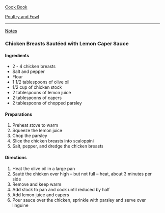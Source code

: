 [Cook Book](https://github.com/vmsmith/CookBook/blob/master/README.md)  

[Poultry and Fowl](https://github.com/vmsmith/CookBook/blob/master/poultry_fowl.md)  

-----  

[Notes](https://github.com/vmsmith/CookBook/blob/master/notes.md)  

### Chicken Breasts Sautéed with Lemon Caper Sauce  

#### Ingredients

* 2 - 4 chicken breasts  
* Salt and pepper  
* Flour  
* 1 1/2 tablespoons of olive oil  
* 1/2 cup of chicken stock  
* 2 tablespoons of lemon juice  
* 2 tablespoons of capers  
* 2 tablespoons of chopped parsley  

#### Preparations

1. Preheat stove to warm  
2. Squeeze the lemon juice  
3. Chop the parsley  
4. Slice the chicken breasts into scaloppini  
5. Salt, pepper, and dredge the chicken breasts  

#### Directions

1. Heat the olive oil in a large pan
2. Sauté the chicken over high – but not full – heat, about 3 minutes per side    
3. Remove and keep warm   
4. Add stock to pan and cook until reduced by half  
5. Add lemon juice and capers  
6. Pour sauce over the chicken, sprinkle with parsley and serve over linguine  


